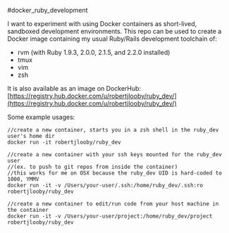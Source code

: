 #docker_ruby_development

I want to experiment with using Docker containers as short-lived, sandboxed development environments. This repo can be used to create a Docker image containing my usual Ruby/Rails development toolchain of:

* rvm (with Ruby 1.9.3, 2.0.0, 2.1.5, and 2.2.0 installed)
* tmux
* vim
* zsh

It is also available as an image on DockerHub: [https://registry.hub.docker.com/u/robertjlooby/ruby_dev/](https://registry.hub.docker.com/u/robertjlooby/ruby_dev/)

Some example usages:

    //create a new container, starts you in a zsh shell in the ruby_dev user's home dir
    docker run -it robertjlooby/ruby_dev
    
    //create a new container with your ssh keys mounted for the ruby_dev user
    //(ex. to push to git repos from inside the container)
    //this works for me on OSX because the ruby_dev UID is hard-coded to 1000, YMMV
    docker run -it -v /Users/your-user/.ssh:/home/ruby_dev/.ssh:ro robertjlooby/ruby_dev
    
    //create a new container to edit/run code from your host machine in the container
    docker run -it -v /Users/your-user/project:/home/ruby_dev/project robertjlooby/ruby_dev
